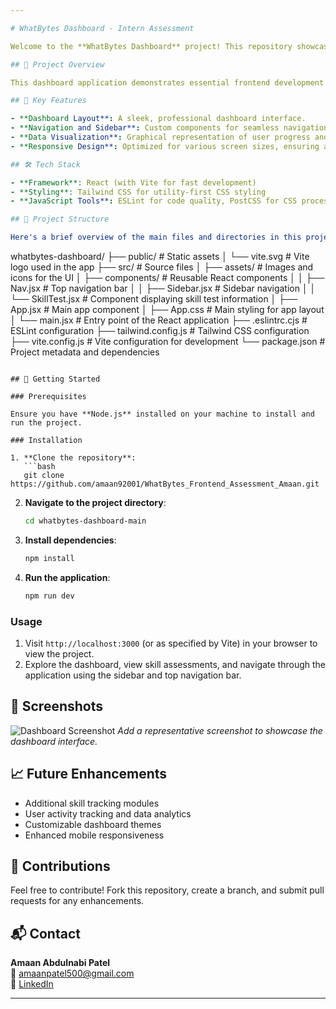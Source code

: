 ```yaml
---

# WhatBytes Dashboard - Intern Assessment

Welcome to the **WhatBytes Dashboard** project! This repository showcases a responsive, interactive dashboard interface designed for interns, featuring user management, skill tracking, and real-time insights.

## 🌟 Project Overview

This dashboard application demonstrates essential frontend development skills and best practices. It was built using **React** with **Vite** for a streamlined development experience, utilizing **Tailwind CSS** for custom styling.

## 🎯 Key Features

- **Dashboard Layout**: A sleek, professional dashboard interface.
- **Navigation and Sidebar**: Custom components for seamless navigation.
- **Data Visualization**: Graphical representation of user progress and skill assessments.
- **Responsive Design**: Optimized for various screen sizes, ensuring a consistent user experience across devices.

## 🛠️ Tech Stack

- **Framework**: React (with Vite for fast development)
- **Styling**: Tailwind CSS for utility-first CSS styling
- **JavaScript Tools**: ESLint for code quality, PostCSS for CSS processing

## 📂 Project Structure

Here's a brief overview of the main files and directories in this project:

```
whatbytes-dashboard/
├── public/                  # Static assets
│   └── vite.svg             # Vite logo used in the app
├── src/                     # Source files
│   ├── assets/              # Images and icons for the UI
│   ├── components/          # Reusable React components
│   │   ├── Nav.jsx          # Top navigation bar
│   │   ├── Sidebar.jsx      # Sidebar navigation
│   │   └── SkillTest.jsx    # Component displaying skill test information
│   ├── App.jsx              # Main app component
│   ├── App.css              # Main styling for app layout
│   └── main.jsx             # Entry point of the React application
├── .eslintrc.cjs            # ESLint configuration
├── tailwind.config.js       # Tailwind CSS configuration
├── vite.config.js           # Vite configuration for development
└── package.json             # Project metadata and dependencies
```

## 🚀 Getting Started

### Prerequisites

Ensure you have **Node.js** installed on your machine to install and run the project.

### Installation

1. **Clone the repository**:
   ```bash
   git clone https://github.com/amaan92001/WhatBytes_Frontend_Assessment_Amaan.git
   ```
2. **Navigate to the project directory**:
   ```bash
   cd whatbytes-dashboard-main
   ```
3. **Install dependencies**:
   ```bash
   npm install
   ```

4. **Run the application**:
   ```bash
   npm run dev
   ```

### Usage

1. Visit `http://localhost:3000` (or as specified by Vite) in your browser to view the project.
2. Explore the dashboard, view skill assessments, and navigate through the application using the sidebar and top navigation bar.

## 📸 Screenshots

![Dashboard Screenshot](path/to/screenshot.png)
_Add a representative screenshot to showcase the dashboard interface._

## 📈 Future Enhancements

- Additional skill tracking modules
- User activity tracking and data analytics
- Customizable dashboard themes
- Enhanced mobile responsiveness

## 🤝 Contributions

Feel free to contribute! Fork this repository, create a branch, and submit pull requests for any enhancements.

## 📬 Contact

**Amaan Abdulnabi Patel**  
📧 amaanpatel500@gmail.com  
👔 [LinkedIn](https://www.linkedin.com/in/amaan-abdulnabi-patel)

---
```

